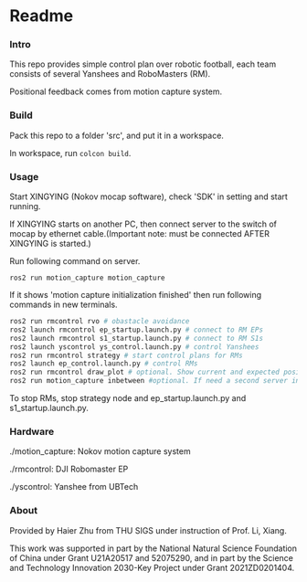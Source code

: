 # Readme
### Intro
This repo provides simple control plan over robotic football, each team consists of several Yanshees and RoboMasters (RM). 

Positional feedback comes from motion capture system.
### Build
Pack this repo to a folder 'src', and put it in a workspace.

In workspace, run ```colcon build```.
### Usage
Start XINGYING (Nokov mocap software), check 'SDK' in setting and start running.

If XINGYING starts on another PC, then connect server to the switch of mocap by ethernet cable.(Important note: must be connected AFTER XINGYING is started.)

Run following command on server.
```
ros2 run motion_capture motion_capture
```
If it shows 'motion capture initialization finished' then run following commands in new terminals.
```python
ros2 run rmcontrol rvo # obastacle avoidance
ros2 launch rmcontrol ep_startup.launch.py # connect to RM EPs
ros2 launch rmcontrol s1_startup.launch.py # connect to RM S1s
ros2 launch yscontrol ys_control.launch.py # control Yanshees
ros2 run rmcontrol strategy # start control plans for RMs
ros2 launch ep_control.launch.py # control RMs
ros2 run rmcontrol draw_plot # optional. Show current and expected position of all robots and ball
ros2 run motion_capture inbetween #optional. If need a second server in local network to cooperate, then run this 'inbetween' node before ethernet connection to transmit positional info.
```
To stop RMs, stop strategy node and ep_startup.launch.py and s1_startup.launch.py.


### Hardware
./motion_capture: Nokov motion capture system

./rmcontrol: DJI Robomaster EP

./yscontrol: Yanshee from UBTech 
### About
Provided by Haier Zhu from THU SIGS under instruction of Prof. Li, Xiang.

This work was supported in part by the National Natural Science Foundation of China under Grant U21A20517 and 52075290, and in part by the Science and Technology Innovation 2030-Key Project under Grant 2021ZD0201404.
